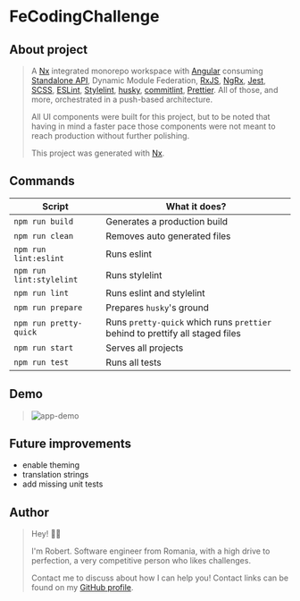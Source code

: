 # FeCodingChallenge

## About project

> A [Nx](https://nx.dev/) integrated monorepo workspace with [Angular](https://angular.io/) consuming [Standalone API](https://angular.io/guide/standalone-components), Dynamic Module Federation, [RxJS](https://rxjs.dev/), [NgRx](https://ngrx.io/), [Jest](https://jestjs.io/), [SCSS](https://sass-lang.com/), [ESLint](https://eslint.org/), [Stylelint](https://stylelint.io/), [husky](https://typicode.github.io/husky/), [commitlint](https://commitlint.js.org/#/), [Prettier](https://prettier.io/). All of those, and more, orchestrated in a push-based architecture.
>
> All UI components were built for this project, but to be noted that having in mind a faster pace those components were not meant to reach production without further polishing.
>
> This project was generated with [Nx](https://nx.dev/).

## Commands

| Script                   | What it does?                                                                 |
| ------------------------ | ----------------------------------------------------------------------------- |
| `npm run build`          | Generates a production build                                                  |
| `npm run clean`          | Removes auto generated files                                                  |
| `npm run lint:eslint`    | Runs eslint                                                                   |
| `npm run lint:stylelint` | Runs stylelint                                                                |
| `npm run lint`           | Runs eslint and stylelint                                                     |
| `npm run prepare`        | Prepares `husky`'s ground                                                     |
| `npm run pretty-quick`   | Runs `pretty-quick` which runs `prettier` behind to prettify all staged files |
| `npm run start`          | Serves all projects                                                           |
| `npm run test`           | Runs all tests                                                                |

## Demo

> ![app-demo](https://user-images.githubusercontent.com/22702708/229142254-a56b8b4c-bff2-48ec-9832-cc0ad9fb7f2a.gif)

## Future improvements

- enable theming
- translation strings
- add missing unit tests

## Author

> Hey! 👋🏻
>
> I'm Robert. Software engineer from Romania, with a high drive to perfection, a very competitive person who likes challenges.
>
> Contact me to discuss about how I can help you! Contact links can be found on my [GitHub profile](https://github.com/therobertmaftei).
